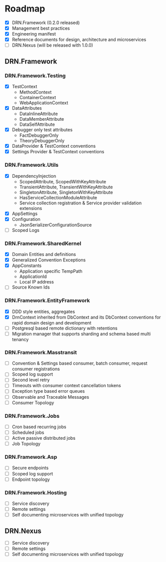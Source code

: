 # Roadmap
- [X] DRN.Framework (0.2.0 released)
- [X] Management best practices 
- [X] Engineering manifest
- [X] Reference documents for design, architecture and microservices
- [ ] DRN.Nexus  (will be released with 1.0.0)
## DRN.Framework
### DRN.Framework.Testing
- [X] TestContext
  - MethodContext
  - ContainerContext
  - WebApplicationContext
- [X] DataAttributes
  - DataInlineAttribute
  - DataMemberAttribute
  - DataSelfAttribute
- [X] Debugger only test attributes
  - FactDebuggerOnly
  - TheoryDebuggerOnly
- [X] DataProvider & TestContext conventions
- [X] Settings Provider & TestContext conventions
### DRN.Framework.Utils
- [X] DependencyInjection
  - ScopedAttribute, ScopedWithKeyAttribute
  - TransientAttribute, TransientWithKeyAttribute
  - SingletonAttribute, SingletonWithKeyAttribute
  - HasServiceCollectionModuleAttribute
  - Service collection registration & Service provider validation extensions
- [X] AppSettings
- [X] Configuration
  - JsonSerializerConfigurationSource
- [ ] Scoped Logs
### DRN.Framework.SharedKernel
- [X] Domain Entities and definitions
- [X] Generalized Convention Exceptions
- [X] AppConstants
  - Application specific TempPath 
  - ApplicationId
  - Local IP address
- [ ] Source Known Ids
### DRN.Framework.EntityFramework
- [X] DDD style entities, aggregates
- [X] DrnContext inherited from DbContext and its DbContext conventions for rapid domain design and development
- [ ] Postgresql based remote dictionary with retentions
- [ ] Migration manager that supports sharding and schema based multi tenancy
### DRN.Framework.Masstransit
- [ ] Convention & Settings based consumer, batch consumer, request consumer registrations
- [ ] Scoped log support
- [ ] Second level retry
- [ ] Timeouts with consumer context cancellation tokens 
- [ ] Exception type based error queues
- [ ] Observable and Traceable Messages 
- [ ] Consumer Topology
### DRN.Framework.Jobs
- [ ] Cron based recurring jobs
- [ ] Scheduled jobs
- [ ] Active passive distributed jobs
- [ ] Job Topology
### DRN.Framework.Asp
- [ ] Secure endpoints
- [ ] Scoped log support
- [ ] Endpoint topology
### DRN.Framework.Hosting
- [ ] Service discovery
- [ ] Remote settings
- [ ] Self documenting microservices with unified topology
## DRN.Nexus
- [ ] Service discovery
- [ ] Remote settings
- [ ] Self documenting microservices with unified topology